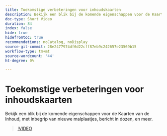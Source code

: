 ```yaml
---
title: Toekomstige verbeteringen voor inhoudskaarten
description: Bekijk een blik bij de komende eigenschappen voor de Kaarten van de Inhoud, met inbegrip van nieuwe malplaatjes, bericht in dozen, en meer.
doc-type: Short Video
duration: 84
index: false
hide: true
hidefromtoc: true
recommendations: noCatalog, noDisplay
source-git-commit: 28e2477974df6d22cff87eb9c242657e23569b15
workflow-type: tm+mt
source-wordcount: '44'
ht-degree: 0%

---
```



# Toekomstige verbeteringen voor inhoudskaarten

Bekijk een blik bij de komende eigenschappen voor de Kaarten van de Inhoud, met inbegrip van nieuwe malplaatjes, bericht in dozen, en meer.

<!-- 62_S603_3442534_83_future-enhancements-for-content-cards -->
>[!VIDEO](https://video.tv.adobe.com/v/3458202/?learn=on&enablevpops=true)
